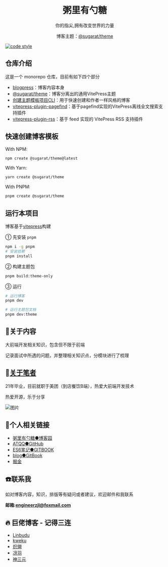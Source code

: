 <h1 align="center"> 粥里有勺糖 </h1>
<p align="center">你的指尖,拥有改变世界的力量</p>
<p align="center">博客主题：<a href="https://theme.sugarat.top/" target="_blank">@sugarat/theme</a></p>

[![code style](https://antfu.me/badge-code-style.svg)](https://github.com/antfu/eslint-config)

## 仓库介绍

这是一个 monorepo 仓库，目前有如下四个部分
* [blogpress](./packages/blogpress/)：博客内容本身
* [@sugarat/theme](./packages/theme/)：博客分离出的通用VitePress主题
* [创建主题模板项目CLI](./packages/create-theme/)：用于快速创建和作者一样风格的博客
* [vitepress-plugin-pagefind](./packages/vitepress-plugin-pagefind/)：基于pagefind实现的VitePress离线全文搜索支持插件
* [vitepress-plugin-rss](./packages/vitepress-plugin-rss/)：基于 feed 实现的 VitePress RSS 支持插件

## 快速创建博客模板
With NPM:

```sh
npm create @sugarat/theme@latest
```

With Yarn:

```sh
yarn create @sugarat/theme
```

With PNPM:

```sh
pnpm create @sugarat/theme
```

## 运行本项目
博客基于[vitepress](https://vitepress.vuejs.org/)构建

① 先安装 `pnpm`
```sh
npm i -g pnpm
# 安装依赖
pnpm install
```

② 构建主题包
```sh
pnpm build:theme-only
```

③ 运行
```sh
# 运行博客
pnpm dev

# 运行主题包文档
pnpm dev:theme
```

## :pencil:关于内容
大前端开发相关知识，包含但不限于前端

记录面试中所遇的问题，并整理相关知识点，分模块进行了梳理

## :speak_no_evil:[关于笔者](./docs/aboutme.md)
21年毕业，目前就职于美团（到店餐饮B端），热爱大前端开发技术

热爱开源，乐于分享

![图片](https://img.cdn.sugarat.top/mdImg/MTYwNDcyMTQ4NTMyOA==604721485328)

## :link:个人相关链接

* [粥里有勺糖●博客园](https://www.cnblogs.com/roseAT/)
* [ATQQ●GitHub](https://github.com/ATQQ)
* [ES6笔记●GITBOOK](https://sugar-js.gitbook.io/-1/)
* [blog●GitBook](https://sugar-at.gitbook.io/blog-article/)
* [掘金](https://juejin.im/user/1028798615918983)

## :phone:联系我
如对博客内容，知识，排版等有疑问或者建议，欢迎邮件和我联系

**邮箱:engineerzjl@foxmail.com**

## :fire: 巨佬博客 - 记得三连
* [Linbudu](https://github.com/linbudu599/FE-Basics)
* [kweku](http://kweku.top/)
* [炽翎](https://juejin.im/user/3122268753634541/posts)
* [冴羽](https://github.com/mqyqingfeng/Blog)
* [神三元](http://47.98.159.95/my_blog/)